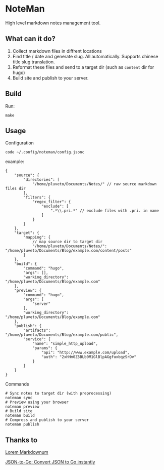 # NoteMan

High level markdown notes management tool.


## What can it do?

1. Collect markdown files in diffrent locations
1. Find title / date and generate slug. All automatically. Supports chinese title slug translation.
1. Reformat these files and send to a target dir (such as `content` dir for hugo)
1. Build site and publish to your server.

## Build

Run:

    make

## Usage

Configuration

```
code ~/.config/noteman/config.jsonc
```

example:

```
{
    "source": {
        "directories": [
            "/home/pluveto/Documents/Notes/" // raw source markdown files dir
        ],
        "filters": {
            "regex_filter": {
                "exclude": [
                    ".*\\.pri.*" // exclude files with .pri. in name
                ]
            }
        }
    },
    "target": {
        "mapping": {
            // map source dir to target dir
            "/home/pluveto/Documents/Notes/": "/home/pluveto/Documents/Blog/example.com/content/posts"
        }
    },
    "build": {
        "command": "hugo",
        "args": [],
        "working_directory": "/home/pluveto/Documents/Blog/example.com"
    },
    "preview": {
        "command": "hugo",
        "args": [
            "server"
        ],
        "working_directory": "/home/pluveto/Documents/Blog/example.com"
    },
    "publish": {
        "artifacts": "/home/pluveto/Documents/Blog/example.com/public",
        "service": {
            "name": "simple_http_upload",
            "params": {
                "api": "http://www.example.com/upload",
                "auth": "2xHHm0Z5BLb0M1GlBlpAGgfuxbqzSrDv"
            }
        }
    }
}
```

Commands

```shell
# Sync notes to target dir (with preprocessing)
noteman sync
# Preview using your browser
noteman preview
# Build site
noteman build
# Compress and publish to your server
noteman publish
```


## Thanks to

[Lorem Markdownum](https://jaspervdj.be/lorem-markdownum/)

[JSON-to-Go: Convert JSON to Go instantly](https://mholt.github.io/json-to-go/)